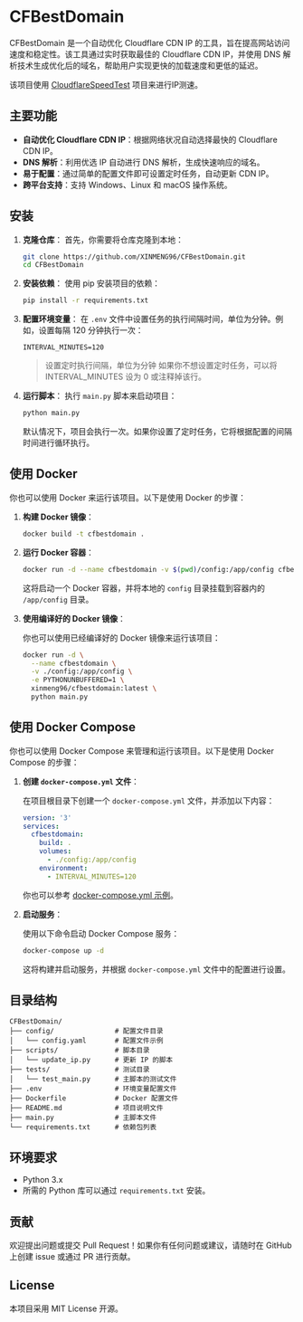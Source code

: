 # CFBestDomain

CFBestDomain 是一个自动优化 Cloudflare CDN IP 的工具，旨在提高网站访问速度和稳定性。该工具通过实时获取最佳的 Cloudflare CDN IP，并使用 DNS 解析技术生成优化后的域名，帮助用户实现更快的加载速度和更低的延迟。

该项目使用 [CloudflareSpeedTest](https://github.com/XIU2/CloudflareSpeedTest) 项目来进行IP测速。

## 主要功能

- **自动优化 Cloudflare CDN IP**：根据网络状况自动选择最快的 Cloudflare CDN IP。
- **DNS 解析**：利用优选 IP 自动进行 DNS 解析，生成快速响应的域名。
- **易于配置**：通过简单的配置文件即可设置定时任务，自动更新 CDN IP。
- **跨平台支持**：支持 Windows、Linux 和 macOS 操作系统。

## 安装

1. **克隆仓库**：
   首先，你需要将仓库克隆到本地：

   ```bash
   git clone https://github.com/XINMENG96/CFBestDomain.git
   cd CFBestDomain
   ```

2. **安装依赖**：
   使用 pip 安装项目的依赖：

   ```bash
   pip install -r requirements.txt
   ```

3. **配置环境变量**：
   在 `.env` 文件中设置任务的执行间隔时间，单位为分钟。例如，设置每隔 120 分钟执行一次：

   ```text
   INTERVAL_MINUTES=120 
   ```

   > 设置定时执行间隔，单位为分钟
   > 如果你不想设置定时任务，可以将 INTERVAL_MINUTES 设为 0 或注释掉该行。

4. **运行脚本**：
   执行 `main.py` 脚本来启动项目：

   ```bash
   python main.py
   ```

   默认情况下，项目会执行一次。如果你设置了定时任务，它将根据配置的间隔时间进行循环执行。

## 使用 Docker

你也可以使用 Docker 来运行该项目。以下是使用 Docker 的步骤：

1. **构建 Docker 镜像**：

   ```bash
   docker build -t cfbestdomain .
   ```

2. **运行 Docker 容器**：

   ```bash
   docker run -d --name cfbestdomain -v $(pwd)/config:/app/config cfbestdomain
   ```

   这将启动一个 Docker 容器，并将本地的 `config` 目录挂载到容器内的 `/app/config` 目录。

3. **使用编译好的 Docker 镜像**：

   你也可以使用已经编译好的 Docker 镜像来运行该项目：

   ```bash
   docker run -d \
     --name cfbestdomain \
     -v ./config:/app/config \
     -e PYTHONUNBUFFERED=1 \
     xinmeng96/cfbestdomain:latest \
     python main.py
   ```

## 使用 Docker Compose

你也可以使用 Docker Compose 来管理和运行该项目。以下是使用 Docker Compose 的步骤：

1. **创建 `docker-compose.yml` 文件**：

   在项目根目录下创建一个 `docker-compose.yml` 文件，并添加以下内容：

   ```yaml
   version: '3'
   services:
     cfbestdomain:
       build: .
       volumes:
         - ./config:/app/config
       environment:
         - INTERVAL_MINUTES=120
   ```

   你也可以参考 [docker-compose.yml 示例](https://github.com/XINMENG96/CFBestDomain/blob/main/docker-compose.yml)。

2. **启动服务**：

   使用以下命令启动 Docker Compose 服务：

   ```bash
   docker-compose up -d
   ```

   这将构建并启动服务，并根据 `docker-compose.yml` 文件中的配置进行设置。

## 目录结构

```
CFBestDomain/
├── config/               # 配置文件目录
│   └── config.yaml       # 配置文件示例
├── scripts/              # 脚本目录
│   └── update_ip.py      # 更新 IP 的脚本
├── tests/                # 测试目录
│   └── test_main.py      # 主脚本的测试文件
├── .env                  # 环境变量配置文件
├── Dockerfile            # Docker 配置文件
├── README.md             # 项目说明文件
├── main.py               # 主脚本文件
└── requirements.txt      # 依赖包列表
```

## 环境要求

- Python 3.x
- 所需的 Python 库可以通过 `requirements.txt` 安装。

## 贡献

欢迎提出问题或提交 Pull Request！如果你有任何问题或建议，请随时在 GitHub 上创建 issue 或通过 PR 进行贡献。

## License

本项目采用 MIT License 开源。
